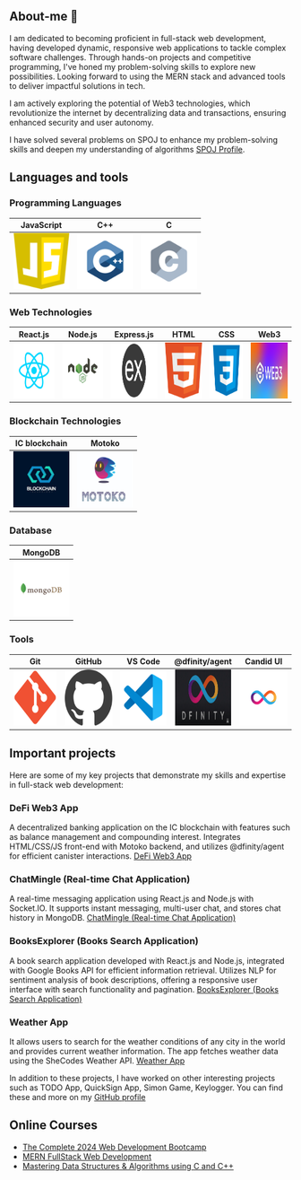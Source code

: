 ## About-me 👋
I am dedicated to becoming proficient in full-stack web development, having developed dynamic, responsive web applications to tackle complex software challenges. Through hands-on projects and competitive programming, I've honed my problem-solving skills to explore new possibilities. Looking forward to using the MERN stack and advanced tools to deliver impactful solutions in tech.

I am actively exploring the potential of Web3 technologies, which revolutionize the internet by decentralizing data and transactions, ensuring enhanced security and user autonomy. 

I have solved several problems on SPOJ to enhance my problem-solving skills and deepen my understanding of algorithms [SPOJ Profile](https://www.spoj.com/users/varun_01).

## Languages and tools

### Programming Languages
| JavaScript | C++ | C |
|:----------:|:---:|:-:|
| <img src="js.png" alt="" width="100" height="100"> | <img src="programming languages/c++.svg" alt="" width="100" height="100">| <img src="programming languages/c.svg" alt="" width="100" height="100"> |




### Web Technologies
| React.js | Node.js | Express.js | HTML | CSS | Web3 |
|:--------:|:-------:|:----------:|:----:|:---:|:----:|
|<img src="frameworks/react.svg" alt="" width="100" height="100">|<img src="frameworks/nodejs.svg" alt="" width="100" height="100">|<img src="express.png" alt="" width="100" height="100">|<img src="html.png" alt="" width="100" height="100">|<img src="css.png" alt="" width="100" height="100">|<img src="3.png" alt="" width="100" height="100">|

### Blockchain Technologies
| IC blockchain | Motoko |
|:-------------:|:------:|
|<img src="blk.png" alt="" width="100" height="100">|<img src="motoko.png" alt="" width="100" height="100">|

### Database
| MongoDB |
|:-------:|
|<img src="databases/mongodb.svg" alt="" width="100" height="100">|

### Tools
| Git | GitHub | VS Code | @dfinity/agent | Candid UI |
|:---:|:------:|:-------:|:--------------:|:---------:|
|<img src="git.png" alt="" width="100" height="100">|<img src="github.png" alt="" width="100" height="100">|<img src="text editors/vscode.svg" alt="" width="100" height="100">|<img src="definity.jpg" alt="" width="100" height="100">|<img src="candid.png" alt="" width="100" height="100">|

## Important projects
Here are some of my key projects that demonstrate my skills and expertise in full-stack web development:

### DeFi Web3 App

A decentralized banking application on the IC blockchain with features such as balance management and compounding interest. Integrates HTML/CSS/JS front-end with Motoko backend, and utilizes @dfinity/agent for efficient canister interactions.
[DeFi Web3 App](https://github.com/Var2299/Web3-Decentralized-Banking)

### ChatMingle (Real-time Chat Application)

A real-time messaging application using React.js and Node.js with Socket.IO. It supports instant messaging, multi-user chat, and stores chat history in MongoDB.
[ChatMingle (Real-time Chat Application)](https://github.com/Var2299/ChatMingle-Chat-Application-)

### BooksExplorer (Books Search Application)

A book search application developed with React.js and Node.js, integrated with Google Books API for efficient information retrieval. Utilizes NLP for sentiment analysis of book descriptions, offering a responsive user interface with search functionality and pagination.
[BooksExplorer (Books Search Application)](https://github.com/Var2299/BooksExplorer-Information-Retrieval-System-)

### Weather App

It allows users to search for the weather conditions of any city in the world and provides current weather information. The app fetches weather data using the SheCodes Weather API.
[Weather App](https://github.com/Var2299/React-Weather-App)

In addition to these projects, I have worked on other interesting projects such as TODO App, QuickSign App, Simon Game, Keylogger. You can find these and more on my [GitHub profile](https://github.com/Var2299)

## Online Courses
- [The Complete 2024 Web Development Bootcamp](https://www.udemy.com/course/the-complete-web-development-bootcamp/?couponCode=THANKSLEARNER24)
- [MERN  FullStack Web Development ](https://courses.30dayscoding.com/courses/MERN-full-stack-web-development-64eebdb8e4b0a14befedc15d)
- [Mastering Data Structures & Algorithms using C and C++](https://www.udemy.com/course/datastructurescncpp/?couponCode=THANKSLEARNER24)


<!--
**Var2299/Var2299** is a ✨ _special_ ✨ repository because its `README.md` (this file) appears on your GitHub profile.

Here are some ideas to get you started:

- 🔭 I’m currently working on ...
- 🌱 I’m currently learning ...
- 👯 I’m looking to collaborate on ...
- 🤔 I’m looking for help with ...
- 💬 Ask me about ...
- 📫 How to reach me: ...
- 😄 Pronouns: ...
- ⚡ Fun fact: ...
-->
